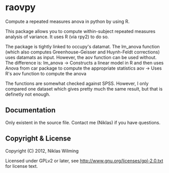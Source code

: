 raovpy
======

Compute a repeated measures anova in python by using R.

This package allows you to compute within-subject repeated measures
analysis of variance. It uses R (via rpy2) to do so. 

The package is tightly linked to occupy's datamat. The lm_anova 
function (which also computes Greenhouse-Geisser and Huynh-Feldt
corrections) uses datamats as input. However, the aov function 
can be used without. The difference is:
    lm_anova -> Constructs a linear model in R and then uses Anova
                from car package to compute the appropriate statistics
    aov -> Uses R's aov function to compute the anova


The functions are somewhat checked against SPSS. However, I only
compared one dataset which gives pretty much the same result, but
that is definetly not enough.

Documentation
-------------

Only existent in the source file. Contact me (Niklas) if you have questions.


Copyright & License
-------------------

Copyright (C) 2012, Niklas Wilming
 
Licensed under GPLv2 or later, see http://www.gnu.org/licenses/gpl-2.0.txt
for license text.

